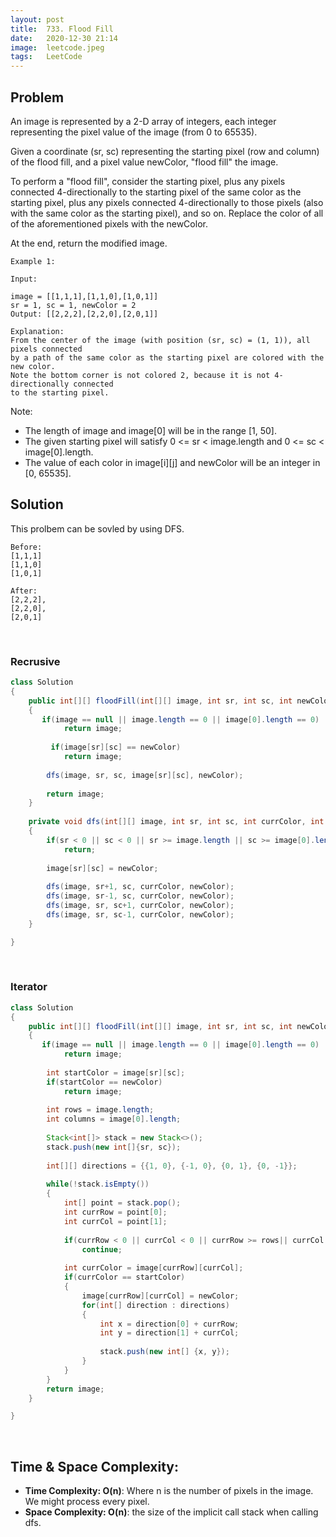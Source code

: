 ```yaml
---
layout: post 
title:  733. Flood Fill
date:   2020-12-30 21:14
image:  leetcode.jpeg
tags:   LeetCode
---
```


## Problem

An image is represented by a 2-D array of integers, each integer representing the pixel value of the image (from 0 to 65535).

Given a coordinate (sr, sc) representing the starting pixel (row and column) of the flood fill, and a pixel value newColor, "flood fill" the image.

To perform a "flood fill", consider the starting pixel, plus any pixels connected 4-directionally to the starting pixel of the same color as the starting pixel, plus any pixels connected 4-directionally to those pixels (also with the same color as the starting pixel), and so on. Replace the color of all of the aforementioned pixels with the newColor.

At the end, return the modified image.

```
Example 1:

Input: 

image = [[1,1,1],[1,1,0],[1,0,1]]
sr = 1, sc = 1, newColor = 2
Output: [[2,2,2],[2,2,0],[2,0,1]]

Explanation: 
From the center of the image (with position (sr, sc) = (1, 1)), all pixels connected 
by a path of the same color as the starting pixel are colored with the new color.
Note the bottom corner is not colored 2, because it is not 4-directionally connected
to the starting pixel.
```

Note:

* The length of image and image[0] will be in the range [1, 50].
* The given starting pixel will satisfy 0 <= sr < image.length and 0 <= sc < image[0].length.
* The value of each color in image[i][j] and newColor will be an integer in [0, 65535].

## Solution

This prolbem can be sovled by using DFS.

```
Before:
[1,1,1]
[1,1,0]
[1,0,1]
    
After:
[2,2,2],
[2,2,0],
[2,0,1] 
```

<!-- Line breaks -->
<br />

### Recrusive

```java
class Solution 
{
    public int[][] floodFill(int[][] image, int sr, int sc, int newColor) 
    {
       if(image == null || image.length == 0 || image[0].length == 0)
            return image;
        
         if(image[sr][sc] == newColor) 
            return image;
        
        dfs(image, sr, sc, image[sr][sc], newColor);
        
        return image;
    }
    
    private void dfs(int[][] image, int sr, int sc, int currColor, int newColor)
    {
        if(sr < 0 || sc < 0 || sr >= image.length || sc >= image[0].length || image[sr][sc] != currColor)
            return;
        
        image[sr][sc] = newColor;
        
        dfs(image, sr+1, sc, currColor, newColor);
        dfs(image, sr-1, sc, currColor, newColor);
        dfs(image, sr, sc+1, currColor, newColor);
        dfs(image, sr, sc-1, currColor, newColor);
    }

}
```

<!-- Line breaks -->
<br/>

### Iterator

```java
class Solution 
{
    public int[][] floodFill(int[][] image, int sr, int sc, int newColor) 
    {
       if(image == null || image.length == 0 || image[0].length == 0)
            return image;
     
        int startColor = image[sr][sc];
        if(startColor == newColor)
            return image;
        
        int rows = image.length;
        int columns = image[0].length;
        
        Stack<int[]> stack = new Stack<>();
        stack.push(new int[]{sr, sc});
        
        int[][] directions = {{1, 0}, {-1, 0}, {0, 1}, {0, -1}};
        
        while(!stack.isEmpty())
        {
            int[] point = stack.pop();
            int currRow = point[0];
            int currCol = point[1];
            
            if(currRow < 0 || currCol < 0 || currRow >= rows|| currCol >= columns)
                continue;
            
            int currColor = image[currRow][currCol];
            if(currColor == startColor)
            {
                image[currRow][currCol] = newColor;
                for(int[] direction : directions)
                {
                    int x = direction[0] + currRow;
                    int y = direction[1] + currCol;
                    
                    stack.push(new int[] {x, y});
                }
            }
        }
        return image;
    }

}
```

<!-- Line breaks -->
<br />

## Time & Space Complexity:

* **Time Complexity: O(n)**: Where n is the number of pixels in the image. We might process every pixel.
* **Space Complexity: O(n)**: the size of the implicit call stack when calling dfs.